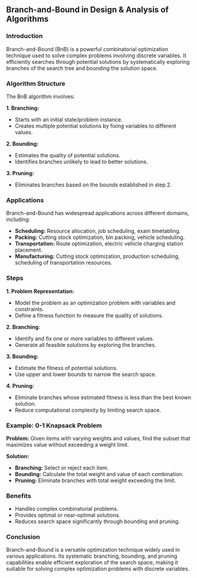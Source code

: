 ## Branch-and-Bound in Design & Analysis of Algorithms

### Introduction

Branch-and-Bound (BnB) is a powerful combinatorial optimization technique used to solve complex problems involving discrete variables. It efficiently searches through potential solutions by systematically exploring branches of the search tree and bounding the solution space.


### Algorithm Structure

The BnB algorithm involves:

**1. Branching:**
- Starts with an initial state/problem instance.
- Creates multiple potential solutions by fixing variables to different values.

**2. Bounding:**
- Estimates the quality of potential solutions.
- Identifies branches unlikely to lead to better solutions.

**3. Pruning:**
- Eliminates branches based on the bounds established in step 2.


### Applications

Branch-and-Bound has widespread applications across different domains, including:

* **Scheduling:** Resource allocation, job scheduling, exam timetabling.
* **Packing:** Cutting stock optimization, bin packing, vehicle scheduling.
* **Transportation:** Route optimization, electric vehicle charging station placement.
* **Manufacturing:** Cutting stock optimization, production scheduling, scheduling of transportation resources.


### Steps

**1. Problem Representation:**
- Model the problem as an optimization problem with variables and constraints.
- Define a fitness function to measure the quality of solutions.

**2. Branching:**
- Identify and fix one or more variables to different values.
- Generate all feasible solutions by exploring the branches.


**3. Bounding:**
- Estimate the fitness of potential solutions.
- Use upper and lower bounds to narrow the search space.

**4. Pruning:**
- Eliminate branches whose estimated fitness is less than the best known solution.
- Reduce computational complexity by limiting search space.


### Example: 0-1 Knapsack Problem

**Problem:** Given items with varying weights and values, find the subset that maximizes value without exceeding a weight limit.


**Solution:**
- **Branching:** Select or reject each item.
- **Bounding:** Calculate the total weight and value of each combination.
- **Pruning:** Eliminate branches with total weight exceeding the limit.


### Benefits

- Handles complex combinatorial problems.
- Provides optimal or near-optimal solutions.
- Reduces search space significantly through bounding and pruning.


### Conclusion

Branch-and-Bound is a versatile optimization technique widely used in various applications. Its systematic branching, bounding, and pruning capabilities enable efficient exploration of the search space, making it suitable for solving complex optimization problems with discrete variables.